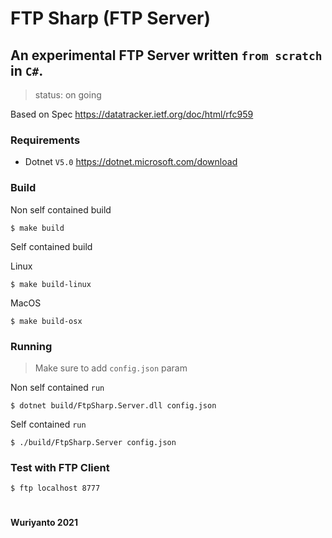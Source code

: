 # FTP Sharp (FTP Server)

## An experimental FTP Server written `from scratch` in `C#`. 


> status: on going


Based on Spec https://datatracker.ietf.org/doc/html/rfc959

### Requirements

- Dotnet `V5.0` https://dotnet.microsoft.com/download


### Build

Non self contained build
```shell
$ make build
```

Self contained build

Linux
```
$ make build-linux
```

MacOS
```
$ make build-osx
```

### Running

> Make sure to add `config.json` param

Non self contained `run`
```shell
$ dotnet build/FtpSharp.Server.dll config.json
```

Self contained `run`
```shell
$ ./build/FtpSharp.Server config.json
```

### Test with FTP Client

```shell
$ ftp localhost 8777
```

#

#### Wuriyanto 2021
